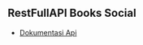  ## RestFullAPI Books Social 

* [Dokumentasi Api](https://documenter.getpostman.com/view/13835264/Tz5wVDmD)
